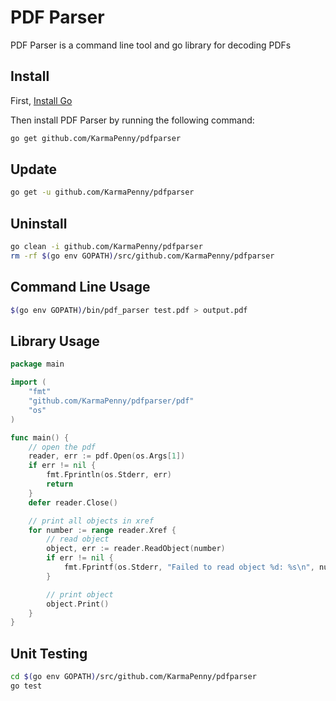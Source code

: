 # PDF Parser
PDF Parser is a command line tool and go library for decoding PDFs

## Install
First, [Install Go](https://golang.org/doc/install#install)

Then install PDF Parser by running the following command:
```bash
go get github.com/KarmaPenny/pdfparser
```

## Update
```bash
go get -u github.com/KarmaPenny/pdfparser
```

## Uninstall
```bash
go clean -i github.com/KarmaPenny/pdfparser
rm -rf $(go env GOPATH)/src/github.com/KarmaPenny/pdfparser
```

## Command Line Usage
```bash
$(go env GOPATH)/bin/pdf_parser test.pdf > output.pdf
```

## Library Usage
```go
package main

import (
	"fmt"
	"github.com/KarmaPenny/pdfparser/pdf"
	"os"
)

func main() {
	// open the pdf
	reader, err := pdf.Open(os.Args[1])
	if err != nil {
		fmt.Fprintln(os.Stderr, err)
		return
	}
	defer reader.Close()

	// print all objects in xref
	for number := range reader.Xref {
		// read object
		object, err := reader.ReadObject(number)
		if err != nil {
			fmt.Fprintf(os.Stderr, "Failed to read object %d: %s\n", number, err)
		}

		// print object
		object.Print()
	}
}
```

## Unit Testing
```bash
cd $(go env GOPATH)/src/github.com/KarmaPenny/pdfparser
go test
```
